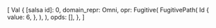 [
    Val {
        [salsa id]: 0,
        domain_repr: Omni,
        opr: Fugitive(
            FugitivePath(
                Id {
                    value: 6,
                },
            ),
        ),
        opds: [],
    },
]